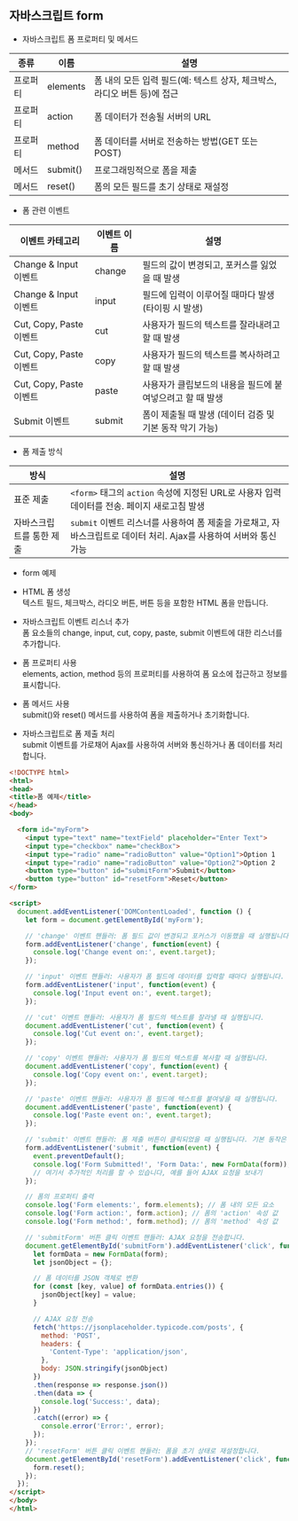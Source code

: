 ## 자바스크립트 form

- 자바스크립트 폼 프로퍼티 및 메서드

| 종류 | 이름 | 설명 |
|-----|-----|-----|
| 프로퍼티 | elements | 폼 내의 모든 입력 필드(예: 텍스트 상자, 체크박스, 라디오 버튼 등)에 접근 |
| 프로퍼티 | action   | 폼 데이터가 전송될 서버의 URL |
| 프로퍼티 | method   | 폼 데이터를 서버로 전송하는 방법(GET 또는 POST) |
| 메서드 | submit() | 프로그래밍적으로 폼을 제출 |
| 메서드 | reset()  | 폼의 모든 필드를 초기 상태로 재설정 |

- 폼 관련 이벤트

| 이벤트 카테고리 | 이벤트 이름 | 설명 |
|-------------|----------|-----|
| Change & Input 이벤트 | change | 필드의 값이 변경되고, 포커스를 잃었을 때 발생 |
| Change & Input 이벤트 | input  | 필드에 입력이 이루어질 때마다 발생 (타이핑 시 발생) |
| Cut, Copy, Paste 이벤트 | cut   | 사용자가 필드의 텍스트를 잘라내려고 할 때 발생 |
| Cut, Copy, Paste 이벤트 | copy  | 사용자가 필드의 텍스트를 복사하려고 할 때 발생 |
| Cut, Copy, Paste 이벤트 | paste | 사용자가 클립보드의 내용을 필드에 붙여넣으려고 할 때 발생 |
| Submit 이벤트       | submit   | 폼이 제출될 때 발생 (데이터 검증 및 기본 동작 막기 가능) |

- 폼 제출 방식

| 방식 | 설명 |
|-----|-----|
| 표준 제출 | `<form>` 태그의 `action` 속성에 지정된 URL로 사용자 입력 데이터를 전송. 페이지 새로고침 발생 |
| 자바스크립트를 통한 제출 | `submit` 이벤트 리스너를 사용하여 폼 제출을 가로채고, 자바스크립트로 데이터 처리. Ajax를 사용하여 서버와 통신 가능 |


- form 예제

- HTML 폼 생성  
텍스트 필드, 체크박스, 라디오 버튼, 버튼 등을 포함한 HTML 폼을 만듭니다.
- 자바스크립트 이벤트 리스너 추가  
폼 요소들의 change, input, cut, copy, paste, submit 이벤트에 대한 리스너를 추가합니다.
- 폼 프로퍼티 사용  
elements, action, method 등의 프로퍼티를 사용하여 폼 요소에 접근하고 정보를 표시합니다.
- 폼 메서드 사용  
submit()와 reset() 메서드를 사용하여 폼을 제출하거나 초기화합니다.
- 자바스크립트로 폼 제출 처리  
submit 이벤트를 가로채어 Ajax를 사용하여 서버와 통신하거나 폼 데이터를 처리합니다.

```html
<!DOCTYPE html>
<html>
<head>
<title>폼 예제</title>
</head>
<body>

  <form id="myForm">
    <input type="text" name="textField" placeholder="Enter Text">
    <input type="checkbox" name="checkBox">
    <input type="radio" name="radioButton" value="Option1">Option 1
    <input type="radio" name="radioButton" value="Option2">Option 2
    <button type="button" id="submitForm">Submit</button>
    <button type="button" id="resetForm">Reset</button>
</form>

<script>
  document.addEventListener('DOMContentLoaded', function () {
    let form = document.getElementById('myForm');

    // 'change' 이벤트 핸들러: 폼 필드 값이 변경되고 포커스가 이동했을 때 실행됩니다.
    form.addEventListener('change', function(event) {
      console.log('Change event on:', event.target);
    });

    // 'input' 이벤트 핸들러: 사용자가 폼 필드에 데이터를 입력할 때마다 실행됩니다.
    form.addEventListener('input', function(event) {
      console.log('Input event on:', event.target);
    });

    // 'cut' 이벤트 핸들러: 사용자가 폼 필드의 텍스트를 잘라낼 때 실행됩니다.
    document.addEventListener('cut', function(event) {
      console.log('Cut event on:', event.target);
    });

    // 'copy' 이벤트 핸들러: 사용자가 폼 필드의 텍스트를 복사할 때 실행됩니다.
    document.addEventListener('copy', function(event) {
      console.log('Copy event on:', event.target);
    });

    // 'paste' 이벤트 핸들러: 사용자가 폼 필드에 텍스트를 붙여넣을 때 실행됩니다.
    document.addEventListener('paste', function(event) {
      console.log('Paste event on:', event.target);
    });

    // 'submit' 이벤트 핸들러: 폼 제출 버튼이 클릭되었을 때 실행됩니다. 기본 동작은 방지됩니다.
    form.addEventListener('submit', function(event) {
      event.preventDefault();
      console.log('Form Submitted!', 'Form Data:', new FormData(form));
      // 여기서 추가적인 처리를 할 수 있습니다, 예를 들어 AJAX 요청을 보내기
    });

    // 폼의 프로퍼티 출력
    console.log('Form elements:', form.elements); // 폼 내의 모든 요소
    console.log('Form action:', form.action); // 폼의 'action' 속성 값
    console.log('Form method:', form.method); // 폼의 'method' 속성 값

    // 'submitForm' 버튼 클릭 이벤트 핸들러: AJAX 요청을 전송합니다.
    document.getElementById('submitForm').addEventListener('click', function() {
      let formData = new FormData(form);
      let jsonObject = {};

      // 폼 데이터를 JSON 객체로 변환
      for (const [key, value] of formData.entries()) {
        jsonObject[key] = value;
      }

      // AJAX 요청 전송
      fetch('https://jsonplaceholder.typicode.com/posts', {
        method: 'POST',
        headers: {
          'Content-Type': 'application/json',
        },
        body: JSON.stringify(jsonObject)
      })
      .then(response => response.json())
      .then(data => {
        console.log('Success:', data);
      })
      .catch((error) => {
        console.error('Error:', error);
      });
    });
    // 'resetForm' 버튼 클릭 이벤트 핸들러: 폼을 초기 상태로 재설정합니다.
    document.getElementById('resetForm').addEventListener('click', function() {
      form.reset();
    });
  });
</script>
</body>
</html>
```
